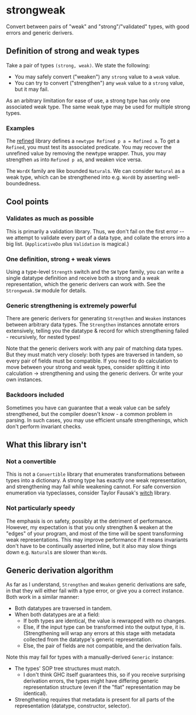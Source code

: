 [lib-refined-hackage]: https://hackage.haskell.org/package/refined

# strongweak
Convert between pairs of "weak" and "strong"/"validated" types, with good
errors and generic derivers.

## Definition of strong and weak types
Take a pair of types `(strong, weak)`. We state the following:

  * You may safely convert ("weaken") any `strong` value to a `weak` value.
  * You can try to convert ("strengthen") any `weak` value to a `strong` value,
    but it may fail.

As an arbitrary limitation for ease of use, a strong type has only one
associated weak type. The same weak type may be used for multiple strong types.

### Examples
The [refined][lib-refined-hackage] library defines a `newtype Refined p a =
Refined a`. To get a `Refined`, you must test its associated predicate. You may
recover the unrefined value by removing the newtype wrapper. Thus, you may
strengthen `a`s into `Refined p a`s, and weaken vice versa.

The `WordX` family are like bounded `Natural`s. We can consider `Natural` as a
weak type, which can be strengthened into e.g. `Word8` by asserting
well-boundedness.

## Cool points
### Validates as much as possible
This is primarily a validation library. Thus, we don't fail on the first error
-- we attempt to validate every part of a data type, and collate the errors into
a big list. (`ApplicativeDo` plus `Validation` is magical.)

### One definition, strong + weak views
Using a type-level `Strength` switch and the `SW` type family, you can write a
single datatype definition and receive both a strong and a weak representation,
which the generic derivers can work with. See the `Strongweak.SW` module for
details.

### Generic strengthening is extremely powerful
There are generic derivers for generating `Strengthen` and `Weaken` instances
between arbitrary data types. The `Strengthen` instances annotate errors
extensively, telling you the datatype & record for which strengthening failed -
recursively, for nested types!

Note that the generic derivers work with any pair of matching data types. But
they must match very closely: both types are traversed in tandem, so every pair
of fields must be compatible. If you need to do calculation to move between your
strong and weak types, consider splitting it into calculation -> strengthening
and using the generic derivers. Or write your own instances.

### Backdoors included
Sometimes you have can guarantee that a weak value can be safely strengthened,
but the compiler doesn't know - a common problem in parsing. In such cases, you
may use efficient unsafe strengthenings, which don't perform invariant checks.

## What this library isn't
### Not a convertible
This is not a `Convertible` library that enumerates transformations between
types into a dictionary. A strong type has exactly one weak representation, and
strengthening may fail while weakening cannot. For safe conversion enumeration
via typeclasses, consider Taylor Fausak's
[witch](https://hackage.haskell.org/package/witch) library.

### Not particularly speedy
The emphasis is on safety, possibly at the detriment of performance. However, my
expectation is that you only strengthen & weaken at the "edges" of your program,
and most of the time will be spent transforming weak representations. This may
improve performance if it means invariants don't have to be continually asserted
inline, but it also may slow things down e.g. `Natural`s are slower than
`Word`s.

## Generic derivation algorithm
As far as I understand, `Strengthen` and `Weaken` generic derivations are safe,
in that they will either fail with a type error, or give you a correct instance.
Both work in a similar manner:

  * Both datatypes are traversed in tandem.
  * When both datatypes are at a field:
    * If both types are identical, the value is rewrapped with no changes.
    * Else, if the input type can be transformed into the output type, it is.
      (Strengthening will wrap any errors at this stage with metadata collected
      from the datatype's generic representation.
    * Else, the pair of fields are not compatible, and the derivation fails.

Note this may fail for types with a manually-derived `Generic` instance:

  * The types' SOP tree structures must match.
    * I don't think GHC itself guarantees this, so if you receive surprising
      derivation errors, the types might have differing generic representation
      structure (even if the "flat" representation may be identical).
  * Strengthening requires that metadata is present for all parts of the
    representation (datatype, constructor, selector).
